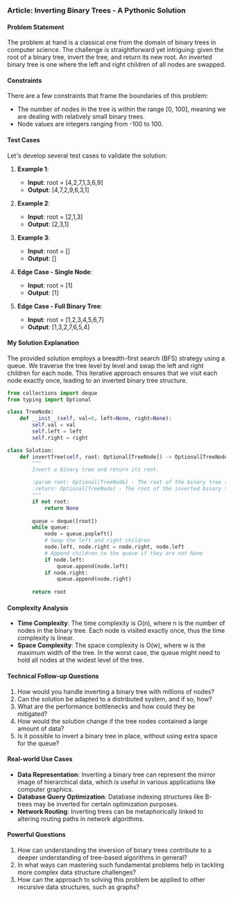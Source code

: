 ### Article: Inverting Binary Trees - A Pythonic Solution

#### Problem Statement
The problem at hand is a classical one from the domain of binary trees in computer science. The challenge is straightforward yet intriguing: given the root of a binary tree, invert the tree, and return its new root. An inverted binary tree is one where the left and right children of all nodes are swapped.

#### Constraints
There are a few constraints that frame the boundaries of this problem:
- The number of nodes in the tree is within the range [0, 100], meaning we are dealing with relatively small binary trees.
- Node values are integers ranging from -100 to 100.

#### Test Cases
Let's develop several test cases to validate the solution:
1. **Example 1**:
    - **Input**: root = [4,2,7,1,3,6,9]
    - **Output**: [4,7,2,9,6,3,1]

2. **Example 2**:
    - **Input**: root = [2,1,3]
    - **Output**: [2,3,1]

3. **Example 3**:
    - **Input**: root = []
    - **Output**: []

4. **Edge Case - Single Node**:
    - **Input**: root = [1]
    - **Output**: [1]

5. **Edge Case - Full Binary Tree**:
    - **Input**: root = [1,2,3,4,5,6,7]
    - **Output**: [1,3,2,7,6,5,4]

#### My Solution Explanation
The provided solution employs a breadth-first search (BFS) strategy using a queue. We traverse the tree level by level and swap the left and right children for each node. This iterative approach ensures that we visit each node exactly once, leading to an inverted binary tree structure.

```python
from collections import deque
from typing import Optional

class TreeNode:
    def __init__(self, val=0, left=None, right=None):
        self.val = val
        self.left = left
        self.right = right

class Solution:
    def invertTree(self, root: Optional[TreeNode]) -> Optional[TreeNode]:
        """
        Invert a binary tree and return its root.

        :param root: Optional[TreeNode] - The root of the binary tree to invert.
        :return: Optional[TreeNode] - The root of the inverted binary tree.
        """
        if not root:
            return None
        
        queue = deque([root])
        while queue:
            node = queue.popleft()
            # Swap the left and right children
            node.left, node.right = node.right, node.left
            # Append children to the queue if they are not None
            if node.left:
                queue.append(node.left)
            if node.right:
                queue.append(node.right)
        
        return root

```


#### Complexity Analysis
- **Time Complexity**: The time complexity is O(n), where n is the number of nodes in the binary tree. Each node is visited exactly once, thus the time complexity is linear.
- **Space Complexity**: The space complexity is O(w), where w is the maximum width of the tree. In the worst case, the queue might need to hold all nodes at the widest level of the tree.

#### Technical Follow-up Questions
1. How would you handle inverting a binary tree with millions of nodes?
2. Can the solution be adapted to a distributed system, and if so, how?
3. What are the performance bottlenecks and how could they be mitigated?
4. How would the solution change if the tree nodes contained a large amount of data?
5. Is it possible to invert a binary tree in place, without using extra space for the queue?

#### Real-world Use Cases
- **Data Representation**: Inverting a binary tree can represent the mirror image of hierarchical data, which is useful in various applications like computer graphics.
- **Database Query Optimization**: Database indexing structures like B-trees may be inverted for certain optimization purposes.
- **Network Routing**: Inverting trees can be metaphorically linked to altering routing paths in network algorithms.

#### Powerful Questions
1. How can understanding the inversion of binary trees contribute to a deeper understanding of tree-based algorithms in general?
2. In what ways can mastering such fundamental problems help in tackling more complex data structure challenges?
3. How can the approach to solving this problem be applied to other recursive data structures, such as graphs?
